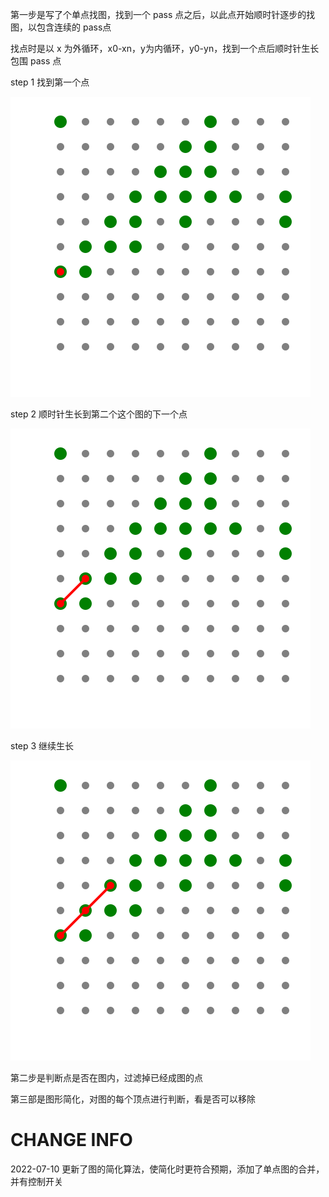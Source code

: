 第一步是写了个单点找图，找到一个 pass 点之后，以此点开始顺时针逐步的找图，以包含连续的 pass点

找点时是以 x 为外循环，x0-xn，y为内循环，y0-yn，找到一个点后顺时针生长包围 pass 点

step 1 找到第一个点

![Step 1](step1.svg)

step 2 顺时针生长到第二个这个图的下一个点

![Step 2](step2.svg)

step 3 继续生长

![Step 3](step3.svg)

第二步是判断点是否在图内，过滤掉已经成图的点

第三部是图形简化，对图的每个顶点进行判断，看是否可以移除

# CHANGE INFO
2022-07-10 更新了图的简化算法，使简化时更符合预期，添加了单点图的合并，并有控制开关